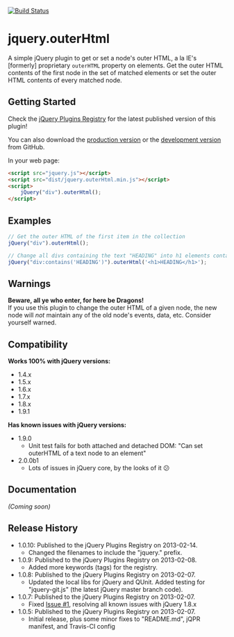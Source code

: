 [![Build Status](https://travis-ci.org/JamesMGreene/jquery.outerHtml.png?branch=master)](https://travis-ci.org/JamesMGreene/jquery.outerHtml)

# jquery.outerHtml

A simple jQuery plugin to get or set a node's outer HTML, a la IE's [formerly] proprietary `outerHTML` property on elements.
Get the outer HTML contents of the first node in the set of matched elements or set the outer HTML contents of every matched node.

## Getting Started
Check the [jQuery Plugins Registry](http://plugins.jquery.com/outerHtml/) for the latest published version of this plugin!

You can also download the [production version][min] or the [development version][max] from GitHub.

[min]: https://raw.github.com/JamesMGreene/jquery.outerHtml/master/dist/jquery.outerHtml.min.js
[max]: https://raw.github.com/JamesMGreene/jquery.outerHtml/master/dist/jquery.outerHtml.js

In your web page:

```html
<script src="jquery.js"></script>
<script src="dist/jquery.outerHtml.min.js"></script>
<script>
    jQuery("div").outerHtml();
</script>
```

## Examples
```js
// Get the outer HTML of the first item in the collection
jQuery("div").outerHtml();

// Change all divs containing the text "HEADING" into h1 elements containing [only] the text "HEADING"
jQuery("div:contains('HEADING')").outerHtml('<h1>HEADING</h1>');
```

## Warnings
**Beware, all ye who enter, for here be Dragons!**  
If you use this plugin to change the outer HTML of a given node, the new node will
_not_ maintain any of the old node's events, data, etc. Consider yourself warned.

## Compatibility
**Works 100% with jQuery versions:**  
 - 1.4.x
 - 1.5.x
 - 1.6.x
 - 1.7.x
 - 1.8.x
 - 1.9.1

**Has known issues with jQuery versions:**  
 - 1.9.0
     - Unit test fails for both attached and detached DOM: "Can set outerHTML of a text node to an element"
 - 2.0.0b1
     - Lots of issues in jQuery core, by the looks of it :confused:

## Documentation
_(Coming soon)_

## Release History
 - 1.0.10: Published to the jQuery Plugins Registry on 2013-02-14.
     - Changed the filenames to include the "jquery." prefix.
 - 1.0.9: Published to the jQuery Plugins Registry on 2013-02-08.
     - Added more keywords (tags) for the registry.
 - 1.0.8: Published to the jQuery Plugins Registry on 2013-02-07.
     - Updated the local libs for jQuery and QUnit. Added testing for "jquery-git.js" (the latest jQuery master branch code).
 - 1.0.7: Published to the jQuery Plugins Registry on 2013-02-07.
     - Fixed [Issue #1](https://github.com/JamesMGreene/jquery.outerHtml/issues/1), resolving all known issues with jQuery 1.8.x
 - 1.0.5: Published to the jQuery Plugins Registry on 2013-02-07.
     - Initial release, plus some minor fixes to "README.md", jQPR manifest, and Travis-CI config
